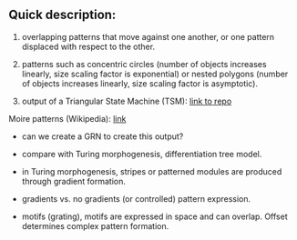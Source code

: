 ## Quick description:

1. overlapping patterns that move against one another, or one pattern displaced with respect to the other.

2. patterns such as concentric circles (number of objects increases linearly, size scaling factor is exponential) or nested polygons (number of objects increases linearly, size scaling factor is asymptotic).

3. output of a Triangular State Machine (TSM): [link to repo](https://github.com/devoworm/Triangular-State-Machines-TSM)


Moire patterns (Wikipedia): [link](https://en.wikipedia.org/wiki/Moir%C3%A9_pattern)

* can we create a GRN to create this output?

* compare with Turing morphogenesis, differentiation tree model.

* in Turing morphogenesis, stripes or patterned modules are produced through gradient formation.

* gradients vs. no gradients (or controlled) pattern expression.

* motifs (grating), motifs are expressed in space and can overlap. Offset determines complex pattern formation.
